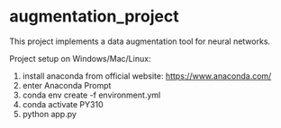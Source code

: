 # augmentation_project

This project implements a data augmentation tool for neural networks. 

Project setup on Windows/Mac/Linux:
  1. install anaconda from official website: https://www.anaconda.com/
  2. enter Anaconda Prompt
  3. conda env create -f environment.yml
  4. conda activate PY310
  5. python app.py

